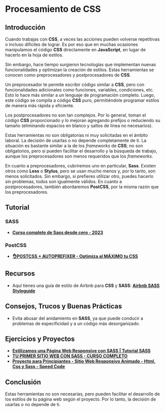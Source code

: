 # Procesamiento de CSS

## Introducción

Cuando trabajas con **CSS**, a veces las acciones pueden volverse repetitivas o incluso difíciles de lograr. Es por eso que en muchas ocasiones manipulamos el código **CSS** directamente en **JavaScript**, en lugar de hacerlo en la hoja de estilos.

Sin embargo, hace tiempo surgieron tecnologías que implementan nuevas funcionalidades y optimizan la creación de estilos. Estas herramientas se conocen como preprocesadores y postprocesadores de **CSS**.

Un preprocesador te permite escribir código similar a **CSS**, pero con funcionalidades adicionales como funciones, variables, condiciones, etc. Esto lo hace más similar a un lenguaje de programación completo. Luego, este código se compila a código **CSS** puro, permitiéndote programar estilos de manera más rápida y eficiente.

Los postprocesadores no son tan complejos. Por lo general, toman el código **CSS** proporcionado y lo mejoran agregando prefijos o reduciendo su tamaño (eliminando espacios en blanco y saltos de línea no necesarios).

Estas herramientas no son obligatorias ni muy solicitadas en el ámbito laboral. La decisión de usarlas o no depende completamente de ti. La situación es bastante similar a la de los _frameworks_ de **CSS**; no son obligatorios, pero sí pueden facilitar el desarrollo y la búsqueda de trabajo, aunque los preprocesadores son menos requeridos que los _frameworks_.

En cuanto a preprocesadores, cubriremos uno en particular, **Sass**. Existen otros como **Less** o **Stylus**, pero se usan mucho menos y, por lo tanto, son menos solicitados. Sin embargo, si prefieres utilizar otro, puedes hacerlo sin problemas, todos son igualmente válidos. En cuanto a postprocesadores, también abordaremos **PostCSS**, por la misma razón que los preprocesadores.

## Tutorial

### SASS

-   **[Curso completo de Sass desde cero - 2023](https://www.youtube.com/watch?v=Nj0BoY111Mk)**

### PostCSS

-   **[👌POSTCSS + AUTOPREFIXER - Optimiza al MÁXIMO tu CSS](https://www.youtube.com/watch?v=_ZecWI4_jyU)**

## Recursos

-   Aquí tienes una guía de estilo de Airbnb para **CSS** y **SASS**: **[Airbnb SASS Styleguide](https://github.com/airbnb/css)**

## Consejos, Trucos y Buenas Prácticas

-   Evita abusar del anidamiento en **SASS**, ya que puede conducir a problemas de especificidad y a un código más desorganizado.

## Ejercicios y Proyectos

-   **[Estilizamos una Página Web Responsive con SASS | Tutorial SASS](https://www.youtube.com/watch?v=4lb_IC9nmA0)**
-   **[TU PRIMER SITIO WEB CON SASS - CURSO COMPLETO](https://www.youtube.com/watch?v=I39yxJUgOuA)**
-   **[Proyecto para Principiantes - Sitio Web Responsivo Animado - Html, Css y Sass - Speed Code](https://www.youtube.com/watch?v=obI7GEjN7pM)**

## Conclusión

Estas herramientas no son necesarias, pero pueden facilitar el desarrollo de los estilos de tu página web según el proyecto. Por lo tanto, la decisión de usarlas o no depende de ti.
